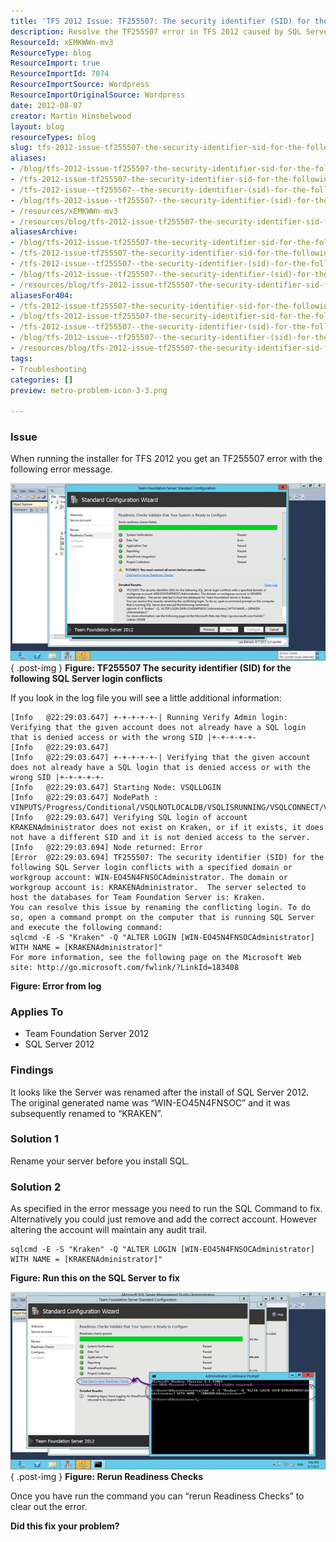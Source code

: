 ```yaml
---
title: 'TFS 2012 Issue: TF255507: The security identifier (SID) for the following SQL Server login conflicts'
description: Resolve the TF255507 error in TFS 2012 caused by SQL Server login conflicts. Follow our expert solutions to ensure a smooth installation process.
ResourceId: xEMKWWn-mv3
ResourceType: blog
ResourceImport: true
ResourceImportId: 7074
ResourceImportSource: Wordpress
ResourceImportOriginalSource: Wordpress
date: 2012-08-07
creator: Martin Hinshelwood
layout: blog
resourceTypes: blog
slug: tfs-2012-issue-tf255507-the-security-identifier-sid-for-the-following-sql-server-login-conflicts
aliases:
- /blog/tfs-2012-issue-tf255507-the-security-identifier-sid-for-the-following-sql-server-login-conflicts
- /tfs-2012-issue-tf255507-the-security-identifier-sid-for-the-following-sql-server-login-conflicts
- /tfs-2012-issue--tf255507--the-security-identifier-(sid)-for-the-following-sql-server-login-conflicts
- /blog/tfs-2012-issue--tf255507--the-security-identifier-(sid)-for-the-following-sql-server-login-conflicts
- /resources/xEMKWWn-mv3
- /resources/blog/tfs-2012-issue-tf255507-the-security-identifier-sid-for-the-following-sql-server-login-conflicts
aliasesArchive:
- /blog/tfs-2012-issue-tf255507-the-security-identifier-sid-for-the-following-sql-server-login-conflicts
- /tfs-2012-issue-tf255507-the-security-identifier-sid-for-the-following-sql-server-login-conflicts
- /tfs-2012-issue--tf255507--the-security-identifier-(sid)-for-the-following-sql-server-login-conflicts
- /blog/tfs-2012-issue--tf255507--the-security-identifier-(sid)-for-the-following-sql-server-login-conflicts
- /resources/blog/tfs-2012-issue-tf255507-the-security-identifier-sid-for-the-following-sql-server-login-conflicts
aliasesFor404:
- /tfs-2012-issue-tf255507-the-security-identifier-sid-for-the-following-sql-server-login-conflicts
- /blog/tfs-2012-issue-tf255507-the-security-identifier-sid-for-the-following-sql-server-login-conflicts
- /tfs-2012-issue--tf255507--the-security-identifier-(sid)-for-the-following-sql-server-login-conflicts
- /blog/tfs-2012-issue--tf255507--the-security-identifier-(sid)-for-the-following-sql-server-login-conflicts
- /resources/blog/tfs-2012-issue-tf255507-the-security-identifier-sid-for-the-following-sql-server-login-conflicts
tags:
- Troubleshooting
categories: []
preview: metro-problem-icon-3-3.png

---
```

### Issue

When running the installer for TFS 2012 you get an TF255507 error with the following error message.

[![image](images/image_thumb40-1-1.png "image")](http://blog.hinshelwood.com/files/2012/08/image40.png)  
{ .post-img }
**Figure: TF255507 The security identifier (SID) for the following SQL Server login conflicts**

If you look in the log file you will see a little additional information:

```
[Info   @22:29:03.647] +-+-+-+-+-| Running Verify Admin login: Verifying that the given account does not already have a SQL login that is denied access or with the wrong SID |+-+-+-+-+-
[Info   @22:29:03.647]
[Info   @22:29:03.647] +-+-+-+-+-| Verifying that the given account does not already have a SQL login that is denied access or with the wrong SID |+-+-+-+-+-
[Info   @22:29:03.647] Starting Node: VSQLLOGIN
[Info   @22:29:03.647] NodePath : VINPUTS/Progress/Conditional/VSQLNOTLOCALDB/VSQLISRUNNING/VSQLCONNECT/VSQLLOGIN
[Info   @22:29:03.647] Verifying SQL login of account KRAKENAdministrator does not exist on Kraken, or if it exists, it does not have a different SID and it is not denied access to the server.
[Info   @22:29:03.694] Node returned: Error
[Error  @22:29:03.694] TF255507: The security identifier (SID) for the following SQL Server login conflicts with a specified domain or workgroup account: WIN-EO45N4FNSOCAdministrator. The domain or workgroup account is: KRAKENAdministrator.  The server selected to host the databases for Team Foundation Server is: Kraken.
You can resolve this issue by renaming the conflicting login. To do so, open a command prompt on the computer that is running SQL Server and execute the following command:
sqlcmd -E -S "Kraken" -Q "ALTER LOGIN [WIN-EO45N4FNSOCAdministrator] WITH NAME = [KRAKENAdministrator]"
For more information, see the following page on the Microsoft Web site: http://go.microsoft.com/fwlink/?LinkId=183408

```

**Figure: Error from log**

### Applies To

- Team Foundation Server 2012
- SQL Server 2012

### Findings

It looks like the Server was renamed after the install of SQL Server 2012. The original generated name was “WIN-EO45N4FNSOC” and it was subsequently renamed to “KRAKEN”.

### Solution 1

Rename your server before you install SQL.

### Solution 2

As specified in the error message you need to run the SQL Command to fix. Alternatively you could just remove and add the correct account. However altering the account will maintain any audit trail.

```
sqlcmd -E -S "Kraken" -Q "ALTER LOGIN [WIN-EO45N4FNSOCAdministrator] WITH NAME = [KRAKENAdministrator]"

```

**Figure: Run this on the SQL Server to fix**

[![image](images/image_thumb41-2-2.png "image")](http://blog.hinshelwood.com/files/2012/08/image41.png)  
{ .post-img }
**Figure: Rerun Readiness Checks**

Once you have run the command you can “rerun Readiness Checks” to clear out the error.

**Did this fix your problem?**
